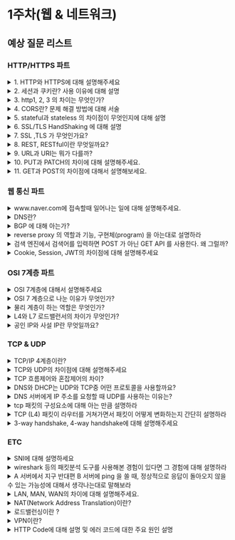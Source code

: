 # 1주차(웹 & 네트워크)

## 예상 질문 리스트

### HTTP/HTTPS 파트
<details>
<summary>1. HTTP와 HTTPS에 대해 설명해주세요</summary>
<div>
HTTP는 Hypertext Transfer Protocol의 약자로, 클라이언트/서버 모델에서 데이터를 주고받기 위한 프로토콜입니다. 7계층의 프로토콜로, TCP/IP 위에서 동작하며, 80번 포트를 사용합니다. HTTP는 상태를 가지고 있지 않는 Stateless 프로토콜이며 e커머스 같은 상태가 필요한 작업들을 위한 쿠키와 세션이 존재합니다.
HTTP는 클라이언트와 서버 사이에서 데이터를 주고 받을 떄 텍스트 형태로 주고 받으며, 누군가 네트워크에서 신호를 가로채면 내용이 노출될 수 있다는 보안적인 이슈가 존재합니다.
이를 보완하기 위해서 고안된 것이 바로 HTTP Secure라고도 불리는 HTTPS 이며 HTTP에 데이터 암호화를 추가하여 보안성을 강화한 프로토콜입니다. 443 포트를 사용하고, HTTP 레이어 바로 밑단에 SSL이나 TLS 프로토콜을 추가하여, 서버와 클라이언트 사이에서의 모든 통신 내용이 암호화됩니다.
</div>
</details>

<details>
<summary>2. 세션과 쿠키란? 사용 이유에 대해 설명</summary>
<div>
세션과 쿠키는 웹상에서 사용자의 상태 정보를 유지하고, 사용자 경험을 개선하기 위해 사용되는 기술입니다. 이들은 HTTP 프로토콜의 비연결성과 무상태성을 보완하는 역할을 합니다.

### 세션(Session)
세션은 서버 측에서 생성되는 일종의 식별자로, 사용자가 웹 서버에 접속할 때마다 임시로 생성됩니다. 사용자의 정보는 서버에 저장되며, 보안성이 높지만 서버의 부하를 증가시킬 수 있습니다.
세션은 주로 사용자의 로그인 상태나 접속 정보 등을 유지하기 위해 사용되며 세션을 통해 사용자가 여러 페이지를 이동하더라도 로그인 상태를 유지할 수 있습니다.
### 쿠키(Cookie)
쿠키는 클라이언트(브라우저) 측에 저장되는 작은 데이터 파일로, 사용자의 웹 사이트 방문 정보나 선호도 등을 저장합니다. 쿠키는 사용자가 웹 사이트에 다시 접속할 때 해당 정보를 서버에 전송하여 사용자 맞춤형 서비스를 제공할 수 있게 합니다.
쿠키를 사용하는 이유는 사용자의 편의성을 높이고, 웹 사이트의 사용성을 개선하기 위해 사용됩니다. 예를 들어, 쿠키를 통해 사용자의 로그인 정보, 장바구니 정보, 언어 설정 등을 기억하게 할 수 있습니다.
세션과 쿠키는 HTTP의 무상태성과 비연결성을 개선하기 위해 나온 방법으로 e커머스처럼 상태가 필요한 경우 사용자의 정보를 각각 서버(세션)와 클라이언트(쿠키) 측에서 관리하는 방법입니다. 보안성이 중요한 정보는 세션을 통해 서버 측에서 관리하고, 사용자의 편의성을 위한 정보는 쿠키를 통해 클라이언트 측에서 관리하는 것이 일반적입니다. 
</div>
</details>

<details>
<summary>
3. http1, 2, 3 의 차이는 무엇인가?
</summary>
<div>

**HTTP/1.0**:
- 연결마다 하나의 요청과 응답만 처리하는 클라이언트-서버 모델을 사용합니다.
- 텍스트 기반의 프로토콜로, 헤더 정보와 데이터가 동일한 연결을 통해 전송됩니다.
- 성능과 효율성이 떨어지는 단점이 있으며, 여러 개의 리소스를 동시에 로드하기 어렵습니다.
<br>

**HTTP/1.1**:

- **지속 연결(Persistent Connection)**과 **파이프라이닝(Pipelining)**을 도입하여 한 번의 TCP 초기화 이후, keep-alive 옵션으로 일정 시간 동안 연결 상태를 유지하며, 클라이언트는 앞 요청의 응답을 기다리지 않고 순차적으로 요청을 전송할 수 있게 되었습니다(하지만, 서버에서는 순서대로 처리해야 해서 병목 현상이 발생하고 HOL 문제가 발생). 
- 헤더 필드의 압축을 통해 일부 성능 향상을 이루었지만, 여전히 성능이 제한됩니다.(쿠키와 같은 다양한 메타 정보가 헤더에 들어가서 보내려 하는 데이터보다 header가 더 커지게 되는 Fat message header 문제가 존재)
![alt text](image.png)

<br>

**HTTP/2**:
- 이진 프레임 형식과 헤더 압축을 도입하여 효율성을 개선했습니다.
- **다중 스트림(Multiplexing)을 지원하여 하나의 연결로 동시에 여러 요청과 응답을 처리**할 수 있습니다.
- **서버 푸시(Server Push)를 통해 서버는 클라이언트 요청 없이 리소스를 전송할 수** 있습니다.
- 보안을 위해 기본적으로 TLS(SSL)을 사용하도록 권장하며 그 위에 binary framing layer가 올라가서 동작합니다. (메시지가 프레임으로 나뉘면 헤더는 헤더 프레임, 데이터는 데이터 프레임으로 나뉨.) 
![이진 프레임 구조](image-1.png)
![다중 스트림 구조](image-2.png)
<br>

#### Appendix
Stream : 구성된 연결 내에서 전달되는 바이트의 양방향 흐름으로 하나 이상의 메시지가 전달될 수 있습니다.
Message : 논리적 요청 또는 응답 메시지에 매핑되는 프레임의 전체 시퀀스입니다.
Frame : http/2에서 통신의 최소 단위로 각 최소 단위에는 하나의 프레임 헤더가 포함됩니다.
즉, 상위 레벨에서는 스트림으로 묶고 하위 레벨에서는 프레임으로 쪼개져서 통신이 이루어집니다. 각 스트림에는 양방향 메시지 전달에 사용되는 고유 식별자와 우선순위 정보(선택적)가 존재하며 모든 통신은 클라이언트와 서버 사이에 하나의 tcp 연결만을 사용하며 전달될 수 있는 양방향 스트림의 수는 제한이 없습니다. 즉, tcp를 복수로 뚫지 않습니다.


**HTTP/3**:
- 전체적으로 새로운 전송 프로토콜로, **QUIC(Quick UDP Internet Connections)을 기반으로** 합니다.
- UDP를 사용하여 혼잡 제어 및 오류 복구 기능을 더 효과적으로 수행하며, 연결 설정 및 해제에 대한 지연을 감소시킵니다.
- 하나의 연결로 다수의 병렬 스트림을 전송하며, 스트림 간에 영향을 주지 않고 데이터를 동시에 전송합니다.
- 보통 tcp에서는 소켓 번호로 ip주소+포트 번호를 쓰는데 QUIC에서는 독립적으로 connection id를 사용하기 때문에 ip주소가 바뀌어도 연결이 유지됩니다.
- QUIC의 연결 설정 과정이 TLS1.3과 밀결합되어 있는 반면 TCP는 TLS와 서로 독립적이라서 따로 따로 뚫지만 QUIC 은 새로 만들때 그냥 같이 써야해서 같이합니다. (QUIC이 TLS1.3을 사용한 주된 이유는 handshake에 더 적은 라운드 트립이 필요하도록 바뀌었기 때문으로 프로토콜 지연을 줄여주는 효과가 있음.)

(https://suminn0.tistory.com/143)
![TLS](image-3.png)

</div>
</details>

<details>
<summary>
4. CORS란? 문제 해결 방법에 대해 서술
</summary>
<div>

### CORS(Cross-Origin Resource Sharing)란?

CORS는 웹 브라우저에서 보안을 유지하면서 다른 출처의 리소스를 안전하게 요청할 수 있도록 하는 메커니즘입니다. 서버는 HTTP 헤더를 통해 다른 출처의 요청을 허용할지 결정하며, 이는 원본 사이트의 모방을 방지하고 다른 출처의 데이터 요청을 제한함으로써 공격으로부터 보호하는 데 필요합니다.

#### CORS의 필요성
- 보안 강화: 웹 애플리케이션은 선택된 리소스에 대해 다른 출처의 접근을 허용함으로써, 원본 사이트를 모방하거나 사용자 정보를 도용하는 등의 무단 접근 및 해킹 가능성을 줄일 수 있습니다.
- 통합 용이성: 클라이언트 웹 애플리케이션이 다른 도메인의 리소스와 상호 작용할 수 있게 함으로써, third party API 및 리소스를 클라이언트 측 코드에서 참조하는 것을 용이하게 합니다. 예를 들어, 동영상 플랫폼 API에서 동영상을 가져오거나 글꼴 라이브러리의 글꼴을 사용하는 등의 작업에 활용됩니다.
#### CORS 해결 방법
- 서버 측 설정 변경: 서버에서 특정 출처 또는 모든 출처에 대한 요청을 허용하도록 설정을 변경합니다. 예를 들어, Spring Boot에서는 @CrossOrigin 어노테이션을 사용하거나, WebMvcConfigurer를 구현하여 글로벌 CORS 설정을 할 수 있습니다.
- 프록시 서버 사용: 클라이언트와 서버 사이에 프록시 서버를 두어, 모든 클라이언트 요청을 프록시를 통해 서버로 전달하고, 서버의 응답을 클라이언트에게 전달하는 방식으로 CORS 문제를 우회할 수 있습니다.

</div>
</details>

<details>
<summary>
5. stateful과 stateless 의 차이점이 무엇인지에 대해 설명
</summary>
<div>

#### Stateful
Stateful(상태 유지) 시스템은 사용자의 상태 정보를 저장하고 이를 기반으로 다음 행동을 결정합니다. 예를 들어, 웹 애플리케이션에서 로그인 세션 관리는 Stateful한 예입니다. 사용자가 로그인하면, 그 사용자의 정보(예: 세션 ID)가 서버에 저장되고, 사용자가 다음 요청을 할 때마다 서버는 해당 정보를 참조하여 사용자를 인식합니다. 이를 통해 사용자마다 개인화된 서비스를 제공할 수 있습니다.

#### Stateless
Stateless(상태 비유지) 시스템은 사용자의 상태 정보를 저장하지 않습니다. 즉, 각 요청이 독립적으로 처리되며, 이전 요청의 정보가 후속 요청에 영향을 주지 않습니다. 예를 들어, HTTP 프로토콜은 Stateless 프로토콜입니다. 클라이언트가 서버에 요청을 보낼 때 마다, 각 요청은 서로 독립적으로 처리되며, 서버는 이전 요청에 대한 정보를 저장하거나 참조하지 않습니다. 이러한 특성은 서버의 복잡성을 줄이고 확장성을 높이는 데 도움이 됩니다.

둘의 차이점은 상태 정보 저장 여부와 응답 방식에 차이가 있으면 Stateful의 경우엔 저장하고 관리한 상태 정보를 기반으로 응답을 결정하는 반면 Stateless는 상태 정보를 유지하지 않고 각 요청을 독립적으로 처리합니다. 따라서 전자의 경우 상태 정보 관리를 위한 리소스가 필요할 수 있으며 이는 시스템의 복잡성을 증가시킬 수 있습니다.
</div>
</details>

<details>
<summary>
6. SSL/TLS HandShaking 에 대해 설명
</summary>
<div>

SSL(Secure Sockets Layer)과 TLS(Transport Layer Security)는 인터넷 상에서 데이터를 암호화하여 전송하는 기술로, 민감한 정보를 안전하게 전송하기 위해 사용됩니다. SSL은 TLS의 전신이며, 현재는 TLS가 더 널리 사용됩니다. SSL/TLS Handshaking은 클라이언트와 서버 간의 안전한 연결을 설정하는 과정입니다.

클라이언트 헬로(Client Hello): 통신을 시작하는 클라이언트가 서버에게 사용 가능한 암호화 방식, TLS 버전, 임의의 난수(random number) 등을 전송합니다.

서버 헬로(Server Hello): 서버는 클라이언트의 메시지를 받고, 클라이언트와 공통으로 사용할 수 있는 암호화 방식, TLS 버전, 서버의 임의의 난수 등을 선택하여 응답합니다.

서버 인증 및 키 교환(Server Certificate and Key Exchange): 서버는 자신의 인증서를 클라이언트에게 전송합니다. 클라이언트는 인증서의 유효성을 확인하고, 서버의 공개키를 획득합니다. 이 공개키를 이용하여 세션 키를 암호화하여 서버에게 전송합니다.

클라이언트 키 교환(Client Key Exchange): 클라이언트는 서버의 공개키를 사용하여 암호화된 프리마스터 시크릿(premaster secret)을 생성하고 이를 서버에게 전송합니다. 서버는 개인 키를 사용하여 premaster secret(클라이언트가 보낸 키)을 해독합니다. 그런 다음 서버와 클라이언트는 모든 통신의 대칭 암호화에 사용되는 세션 키를 계산합니다.

핸드세이크 완료: 서버와 클라이언트는 서로에게 "Finished" 메시지를 전송하여 핸드셰이킹 과정이 성공적으로 완료되었음을 알립니다. 이 시점부터 클라이언트와 서버 간에 교환되는 데이터는 모두 암호화되어 전송됩니다.

![ssl/tls handshake](image-4.png)
</div>
</details>

<details>
<summary>
7. SSL ,TLS 가 무엇인가요?
</summary>
<div>

SSL(Secure Sockets Layer)과 TLS(Transport Layer Security)는 인터넷 상의 데이터 전송을 안전하게 보호하기 위한 프로토콜입니다. 이들은 개인 정보, 인증, 데이터 무결성을 보호하며, 특히 온라인 거래와 같은 중요한 정보가 오가는 통신을 암호화하여 보안을 강화합니다. SSL은 TLS의 전신으로, 시간이 지나면서 TLS로 발전했습니다.

#### SSL과 TLS의 역할
- 데이터 암호화: 웹사이트와 브라우저 간에 전송되는 데이터를 암호화하여, 해커들이 개인 또는 금융 정보에 접근하는 것을 방지합니다.
- 통신 보안 강화: 웹 브라우징, 이메일, VoIP와 같은 애플리케이션을 위해 컴퓨터 네트워크 상에서 통신 보안을 제공합니다.

#### SSL과 TLS의 차이점
- 보안 강화: TLS는 SSL의 취약점을 해결한 업그레이드 버전으로, 더 강화된 보안 기능을 제공합니다.
- 표준화: TLS는 1999년 IETF(Internet Engineering Task Force)에 의해 표준화된 SSL의 후속 버전입니다.(TLS 1.0은 SSL 3.0 의 개선 버전으로 시작)

SSL과 TLS는 웹사이트의 신뢰도를 높이고 인터넷 연결을 보호하는 데 중요한 역할을 합니다. 이 프로토콜들은 모든 종류의 정보 교환을 보호하는 데 필수적이며, 전자상거래뿐만 아니라 로그인 정보와 같은 중요 데이터의 안전한 전송을 보장합니다. 

</div>
</details>

<details>
<summary>
8. REST, RESTful이란 무엇일까요?
</summary>
<div>
REST는 인터넷상에서 클라이언트와 서버 간의 상호작용을 규정하기 위해 고안되었으며, 웹 기술을 사용하여 구현됩니다. RESTful은 REST 원칙을 준수하는 웹 서비스를 의미합니다. 

#### REST 구성 요소
- 자원(Resource) : HTTP URI
- 자원에 대한 행위(Verb) : HTTP Method
- 자원에 대한 행위의 내용 (Representations) : HTTP Message Pay Load

#### REST 주요 특징
- 클라이언트-서버 구조(Client-Server Architecture): 클라이언트와 서버가 독립적으로 동작할 수 있도록 분리됩니다. 이를 통해 각각의 구성 요소가 개별적으로 발전할 수 있습니다.

- 무상태(Stateless): 각 요청은 독립적이며, 이전 요청의 상태 정보를 저장하지 않습니다. 서버는 클라이언트로부터 온 요청만을 처리하며, 이 요청에는 필요한 모든 정보가 포함되어 있어야 합니다.

- 캐시 처리 가능(Cacheable): 서버 응답은 캐싱이 가능하도록 표시될 수 있습니다. 이를 통해 클라이언트는 응답을 재사용하여 애플리케이션의 효율성과 성능을 향상시킬 수 있습니다.

- 계층형 시스템(Layered System): 클라이언트는 서버가 직접적으로 연결되어 있는지, 중간에 다른 계층이 있는지 알 수 없습니다. 이는 시스템의 확장성을 향상시킵니다.

- 코드 온 디맨드(Code on Demand, 선택적): 서버는 실행 가능한 코드를 클라이언트에 전송할 수 있습니다. 이는 클라이언트의 기능을 임시적으로 확장할 수 있게 합니다.

- 일관된 인터페이스(Uniform Interface): 일관된 인터페이스를 통해 시스템 간의 상호작용을 단순화합니다. 이 원칙에는 리소스의 식별, 리소스에 대한 표현, 자기 서술적 메시지, 하이퍼미디어를 통한 애플리케이션 상태의 엔진 등이 포함됩니다.

RESTful 웹 서비스는 이러한 원칙을 따르며, 주로 HTTP 메소드(GET, POST, PUT, DELETE 등)를 사용하여 리소스에 접근하고 조작합니다. RESTful 아키텍처를 사용함으로써, 개발자들은 보다 유연하고 확장 가능한 웹 서비스를 구축할 수 있습니다.
</div>
</details>

<details>
<summary>
9. URL과 URI는 뭐가 다를까?
</summary>
<div>

#### URI (Uniform Resource Identifier)
URI는 인터넷 상의 자원을 고유하게 식별하거나 이름을 붙이기 위한 문자열입니다.
URI는 자원의 위치나 이름을 나타낼 수 있으며, URL과 URN (Uniform Resource Name)을 포함하는 더 넓은 개념입니다.
ex) mailto:example@example.com (URN), http://example.com/page (URL)
#### URL (Uniform Resource Locator)
URL은 인터넷 상의 자원이 위치한 곳을 나타내기 위한 특정한 형태의 URI입니다.
URL은 자원에 접근하기 위한 구체적인 방법과 위치를 포함합니다. 즉, 해당 자원을 찾기 위한 주소 역할을 합니다.
ex) http://example.com/page

#### 차이점
모든 URL은 URI입니다. 하지만 모든 URI가 URL인 것은 아닙니다. URI는 자원의 위치(URL) 또는 이름(URN)을 나타낼 수 있지만, URL은 오직 자원의 위치만을 나타냅니다.
URL은 자원에 접근하기 위한 경로를 제공하는 반면, URI는 자원을 식별하거나 이름을 붙이는 데 사용됩니다.
즉, URL은 '어디에' 있는지를 알려주고, URI는 '무엇인지'를 식별합니다.

</div>
</details>

<details>
<summary>
10. PUT과 PATCH의 차이에 대해 설명해주세요.
</summary>
<div>

HTTP 메소드인 PUT과 PATCH는 모두 리소스를 업데이트하는 데 사용되지만, 그 방식에서 차이가 있습니다. PUT은 전체 리소스를 업데이트하는 반면, PATCH는 리소스의 일부분만 업데이트합니다. 예를 들어, PUT 요청을 보내면 리소스의 모든 필드가 업데이트되지만, PATCH 요청을 보내면 특정 필드만 업데이트할 수 있습니다.

#### PUT과 PATCH의 주요 차이점
PUT: 전체 리소스를 업데이트하므로, 업데이트하려는 리소스의 모든 정보를 요청에 포함해야 합니다. 이는 리소스의 일부만 변경하고자 할 때 비효율적일 수 있습니다.
PATCH: 리소스의 특정 부분만을 업데이트하기 때문에, 변경하고자 하는 정보만 요청에 포함하면 됩니다. 이는 효율적인 데이터 전송과 빠른 업데이트를 가능하게 합니다.

</div>
</details>

<details>
<summary>
11. GET과 POST의 차이점에 대해서 설명해보세요.
</summary>
<div>

GET 메소드는 서버로부터 정보를 조회하기 위해 사용됩니다. 데이터를 URL의 쿼리 스트링을 통해 전송하며, 이 데이터는 URL에 노출됩니다. GET 요청은 브라우저에 의해 캐시될 수 있으며, 북마크와 검색 엔진 크롤링에 적합합니다.
POST 메소드는 서버에 데이터를 제출하여 리소스를 생성하거나 업데이트하기 위해 사용됩니다. 데이터는 요청 본문(body)에 포함되어 전송되며, URL에는 노출되지 않습니다. POST 요청은 캐시되지 않으며, 브라우저 히스토리에도 저장되지 않습니다.

</div>
</details>

### 웹 통신 파트

<details>
<summary>
www.naver.com에 접속할때  일어나는 일에 대해 설명해주세요.
</summary>
<div>

1. URL 입력: 브라우저의 주소창에 www.naver.com을 입력합니다.

2. DNS 조회: DNS 서버는 도메인 네임을 IP로 변환해주는 역할을 합니다. 먼저 Local DNS에게 URL을 물어보고, 해당 주소가 캐싱되어있다면 바로 IP 주소를 반환하고 그렇지 않다면 다음 단계로 넘어갑니다. Local DNS는 주소를 찾아내기 위해 다른 DNS 서버들과 통신을 시작하게 되며 재귀적으로 Root DNS, TLD DNS, 도메인 DNS에게 차례로 물어보며 IP 주소를 찾게 됩니다.

3. TCP 연결: IP 주소를 획득한 후, 브라우저는 목적지 서버와의 안정적인 통신을 위해 TCP(Transmission Control Protocol) 연결을 시도합니다.(이때 HTTPS인 경우 SSL/TLS 핸드세이크 과정도 진행됩니다.) 이 과정에서는 일반적으로 www.naver.com 서버의 80번 포트(HTTP) 또는 443번 포트(HTTPS)에 연결하려고 합니다.

4. HTTP 요청: TCP 연결이 성공하면, 브라우저는 www.naver.com 서버에 HTTP 요청을 보냅니다. 이 요청에는 웹 페이지를 요청하는 데 필요한 정보가 포함됩니다.

5. 서버 응답: www.naver.com 서버는 브라우저의 요청을 받고 처리한 다음, 요청된 웹 페이지 데이터(HTML, CSS, JavaScript 등)와 함께 HTTP 응답을 보냅니다.

6. 콘텐츠 렌더링: 브라우저는 서버로부터 받은 데이터를 해석하여 화면에 표시합니다. HTML을 먼저 해석하고, CSS 스타일을 적용하며, JavaScript를 실행하여 동적인 웹 페이지를 사용자에게 보여줍니다.

7. 외부 자원 로드: 웹 페이지에는 외부 이미지, 스크립트, 스타일시트 등이 포함될 수 있습니다. 이러한 자원들도 각각 HTTP 요청을 통해 서버로부터 로드됩니다.

</div>
</details>

<details>
<summary>
DNS란?
</summary>
<div>
DNS(Domain Name System)는 인터넷상에서 도메인 이름을 IP 주소로 변환하는 시스템입니다. 인터넷은 기본적으로 IP 주소를 사용하여 컴퓨터나 서버와 같은 장치를 식별합니다. 그러나 IP 주소는 숫자로 이루어져 있어 사람이 기억하기 어렵습니다. DNS는 이러한 문제를 해결하기 위해 도메인 이름(예: www.example.com)을 사람이 이해할 수 있는 주소로 사용하고, 이를 실제 네트워크에서 장치를 식별하는 데 필요한 IP 주소(예: 192.0.2.1)로 변환합니다.
</div>
</details>

<details>
<summary>
BGP 에 대해 아는가?
</summary>
<div>

BGP(Border Gateway Protocol)는 인터넷의 핵심 라우팅 프로토콜 중 하나로, **다른 AS(Autonomous System) 간에** **경로 및 라우팅 정보를 교환하고 관리하는 데 사용**되는 프로토콜입니다.(AS란 하나 이상의 네트워크로 구성되어 독자적인 라우팅 정책을 가진 큰 네트워크나 네트워크 그룹을 의미) BGP는 주로 대규모 네트워크와 다른 AS 간의 라우팅을 제어하는 데 사용됩니다.

#### BGP 주요 특징
1. **AS 간 라우팅**: BGP는 다른 AS 간에 라우팅 정보를 교환하는 데 사용됩니다. **AS는 네트워크 관리의 독립적인 영역**으로, 하나 이상의 IP 주소 범위를 관리합니다. BGP는 이러한 **AS 간의 경로 교환을 담당**합니다.
2. **경로 벡터 프로토콜**: BGP는 경로 벡터 프로토콜로서, 경로 정보를 경로 벡터로 표현하고 이를 교환하여 라우팅 결정을 내립니다. 즉, 패킷이 전송될 최적의 경로를 결정하는 데 사용됩니다. 각 경로 벡터는 목적지 네트워크, AS 경로 및 다양한 속성 정보로 구성됩니다.
3. **정책 기반 라우팅**: BGP는 다양한 정책을 적용하여 라우팅 결정을 내릴 수 있습니다. 이는 트래픽 조정, AS 경로 필터링, 목적지 기반 경로 선택 등과 같은 다양한 제어를 가능하게 합니다.
4. **AS 경로 필터링**: BGP는 AS 경로 정보를 이용하여 경로 필터링을 수행할 수 있으므로, 특정 AS로부터 트래픽을 차단하거나 전달할 수 있습니다.
5. **경로 공개 및 철회**: BGP는 경로 공개(Advertise)와 경로 철회(Withdraw)를 통해 네트워크의 상태를 다른 AS에 알리고 변경사항을 통지합니다.
6. **BGP 라우터**: BGP 라우터는 BGP 프로토콜을 구현하는 라우터로, 다른 AS와의 BGP 세션을 설정하고 업데이트 메시지를 교환합니다.
7. **BGP 피어링**: BGP 라우터 간의 연결을 BGP 피어링이라고 합니다. BGP 피어링은 eBGP(External BGP)와 iBGP(Internal BGP) 두 가지 유형이 있습니다. eBGP는 다른 AS와의 피어링을 나타내며, iBGP는 동일한 AS 내의 다른 BGP 라우터와의 피어링을 나타냅니다.

#### 작동 방식
1. 세션 설정: 두 BGP 라우터(피어) 사이에 TCP 연결을 통해 세션이 설정됩니다. BGP는 기본적으로 TCP 포트 179를 사용합니다.
2. 경로 교환: 세션이 설정되면, BGP 피어는 서로에게 자신이 알고 있는 경로 정보를 교환합니다.
3. 경로 갱신: 경로 정보나 네트워크 상태가 변경되면, BGP 피어는 새로운 정보를 서로에게 알립니다.
4. 경로 유지: BGP 피어는 주기적으로 keepalive 메시지를 교환하여 연결을 유지합니다.

BGP는 인터넷의 라우팅을 관리하고 안정적으로 유지하기 위한 핵심 프로토콜로 사용되며, 다양한 정책 및 네트워크 환경에 따라 라우팅 결정을 조절할 수 있습니다.

Calico BGP..
</div>
</details>

<details>
<summary>
reverse proxy 의 역할과 기능, 구현체(program) 을 아는대로 설명하라
</summary>
<div>

Reverse Proxy는 클라이언트로부터의 요청을 서버로 전달하는 중간자 역할을 하며, 서버로부터의 응답을 다시 클라이언트에게 전달합니다. 그러나 일반적인 프록시 서버와 달리, Reverse Proxy는 클라이언트가 서버에 직접적으로 접근하는 것이 아닌 서버의 앞단에서 작동하여 서버들의 요청을 관리합니다. 이로 인해 여러 가지 중요한 역할과 기능을 수행할 수 있습니다.

#### Reverse Proxy의 역할과 기능
- 로드 밸런싱: 여러 서버에 걸쳐 요청을 분산시켜 서버의 부하를 줄이고, 서비스의 가용성과 신뢰성을 높입니다.
- 보안 강화: 클라이언트와 서버 사이의 중간자로서 작동하여 서버의 실제 IP 주소를 숨기고, 보안 위협으로부터 서버를 보호합니다.
- 캐싱: 자주 요청되는 리소스를 캐시에 저장하여 서버의 부하를 줄이고 응답 시간을 단축합니다.
#### Reverse Proxy 구현체
- Nginx: 고성능을 자랑하는 웹 서버이자 가장 인기 있는 리버스 프록시 소프트웨어 중 하나입니다. 로드 밸런싱, 캐싱 등의 기능을 제공합니다.
- Apache HTTP Server: mod_proxy 모듈을 통해 리버스 프록시 기능을 제공합니다. 유연한 구성과 다양한 모듈을 통해 많은 기능을 지원합니다.
- HAProxy: 고성능 로드 밸런서 및 프록시 서버로, 특히 대규모 웹 사이트와 애플리케이션에 적합합니다. 세밀한 트래픽 관리와 보안 기능을 제공합니다.

이러한 리버스 프록시 소프트웨어들은 웹 서비스의 성능을 향상시키고, 보안을 강화하며, 관리를 용이하게 하는 등의 역할을 수행합니다.
</div>
</details>

<details>
<summary>
검색 엔진에서 검색어를 입력하면 POST 가 아닌 GET API 를 사용한다. 왜 그럴까?
</summary>
<div>

- URL을 통한 공유: GET 요청은 요청하는 데이터가 URL의 일부로 포함되어 있기 때문에, 사용자가 검색 결과를 쉽게 다른 사람과 공유할 수 있습니다. 예를 들어, 검색어가 URL에 포함되어 있어 링크를 복사하여 다른 사람에게 보낼 수 있습니다.

- 캐싱: GET 요청은 결과를 캐시할 수 있어서 동일한 검색 요청에 대해 더 빠른 응답 시간을 제공할 수 있습니다. 이는 서버의 부하를 줄이고 사용자 경험을 개선하는 데 도움이 됩니다.

검색 엔진에서 GET 방식을 사용하는 것은 사용자 경험을 향상시키고, 검색 결과의 공유와 재사용을 용이하게 하기 위한 선택입니다. 검색어를 URL에 포함시킴으로써, 사용자는 검색 결과를 쉽게 다른 사람과 공유하고, 나중에 다시 접근할 수 있습니다.
</div>
</details>

<details>
<summary>
Cookie, Session, JWT의 차이점에 대해 설명해주세요
</summary>
<div>

Cookie와 Session은 클라이언트와 서버 간의 상태를 유지하기 위해 사용되며, 서로 보완적인 관계에 있습니다. 반면, JWT는 사용자 인증 정보를 안전하게 전송하고 검증하기 위한 목적으로 사용됩니다.

#### Cookie:
- 클라이언트(브라우저)에 저장되는 작은 데이터 파일입니다.
- 사용자 인증, 세션 관리, 사용자 선호도 기록 등에 사용됩니다.
- 이름, 값, 만료 시간, 도메인, 경로 등으로 구성됩니다.
#### Session
- 서버 측에서 관리되는 사용자 정보의 저장소입니다.
- 클라이언트에게 고유한 세션 ID를 제공하여 사용자를 식별합니다.
- 서버의 메모리에 저장되어, 동시에 많은 사용자가 접속할 경우 서버에 부하를 줄 수 있습니다.
#### JWT (JSON Web Token)
- 사용자 인증 및 정보 교환에 사용되는 자가 수용적(self-contained) 방식의 JSON 토큰입니다.
- 토큰에는 사용자에 대한 정보, 발급자, 만료 시간 등이 포함될 수 있습니다.
- 디지털 서명이 되어 있어, 정보가 중간에 변경되었는지 검증할 수 있습니다.
- 세션과 달리 서버의 메모리를 사용하지 않아 서버 부하를 줄일 수 있습니다

</div>
</details>





### OSI 7계층 파트

<details>
<summary>
OSI 7계층에 대해서 설명해주세요
</summary>
<div>

OSI(Open Systems Interconnection) 7계층 모델은 컴퓨터 네트워크 프로토콜과 통신을 7개의 계층으로 나누어 정의한 표준 모델입니다.

1. 물리 계층(Physical Layer): 데이터 전송과 수신을 위한 하드웨어 수준의 전송 매체(케이블, RJ45 등)와 전기적 신호를 다룹니다. 이 계층은 데이터를 비트로 변환하여 전송합니다.

2. 데이터 링크 계층(Data Link Layer): 네트워크 장비 간의 물리적 연결을 관리하고, 오류 검출 및 수정 기능을 제공합니다. 이 계층에서는 프레임이라는 단위로 데이터를 전송하며, MAC 주소를 사용하여 통신합니다.

3. 네트워크 계층(Network Layer): 다양한 네트워크 간의 데이터 전송을 담당하며, IP 주소를 사용하여 최적의 경로(Routing)를 결정합니다. 이 계층에서는 패킷이라는 단위로 데이터를 전송합니다.

4. 전송 계층(Transport Layer): 종단 간(End-to-End) 데이터 전송을 관리하며, 통신을 위한 세션 관리와 오류 검출 및 복구 기능을 제공합니다. TCP/UDP 프로토콜이 이 계층에서 작동합니다.

5. 세션 계층(Session Layer): 네트워크 상에서 통신하는 양쪽 시스템 간의 세션을 생성, 관리, 종료하는 기능을 담당합니다. 이 계층은 통신의 시작과 끝을 정의합니다.

6. 표현 계층(Presentation Layer): 데이터의 표현 형식을 관리하고 변환합니다. 예를 들어, 암호화 및 압축을 처리합니다. 이 계층은 데이터를 어플리케이션이 이해할 수 있는 형태로 변환하거나, 네트워크 형식으로 변환하는 역할을 합니다.

7. 응용 계층(Application Layer): 최종 사용자와 직접적으로 상호 작용하는 애플리케이션들을 위한 인터페이스를 제공합니다. 이메일 클라이언트, 웹 브라우저와 같은 응용 프로그램이 이 계층에서 작동합니다.
</div>
</details>

<details>
<summary>
OSI 7 계층으로 나눈 이유가 무엇인가?
</summary>
<div>

네트워크 통신 과정을 7계층으로 나누어 각 계층의 역할을 명확히 함으로써 네트워크 통신 과정의 복잡성을 해결하고, 문제 해결의 효율성을 높이며(네트워크 문제 발생 시 특정 계층을 타켓팅하여 문제 해결), 계층 간 독립성을 보장하고, 표준화와 호환성을 향상시키는 등 네트워크 관리와 운영에 많은 장점을 제공하기 떄문입니다.

</div>
</details>

<details>
<summary>
물리 계층이 하는 역할은 무엇인가?
</summary>
<div>

0과 1로 나열된 데이터를(비트) 전기적인 **아날로그 신호로 변환**해서 주고 받는 기능을 하는 계층입니다. 
</div>
</details>

<details>
<summary>
L4와 L7 로드밸런서의 차이가 무엇인가?
</summary>
<div>

#### L4 로드밸런서 (계층 4: 전송 계층)
IP 주소와 포트 번호를 기반으로 네트워크 트래픽을 분산시킵니다. TCP/UDP 트래픽의 분산을 담당하며, 세션 계층 정보나 애플리케이션 계층의 데이터 내용은 처리하지 않습니다.
장점: 처리 속도가 빠르며, 단순한 트래픽 분산에 효율적입니다.

#### L7 로드밸런서 (계층 7: 애플리케이션 계층)
HTTP, HTTPS 같은 애플리케이션 프로토콜의 내용을 기반으로 트래픽을 분산시킵니다. URL, HTTP 헤더, 쿠키 등을 분석하여 더 정교한 라우팅 결정을 내릴 수 있습니다.
장점: 애플리케이션의 요구사항에 맞춰 트래픽을 제어할 수 있어, 보다 세분화된 로드밸런싱이 가능합니다. 예를 들어, 특정 URL 패턴이나 특정 타입의 트래픽을 특정 서버 그룹에 전달하는 것과 같은 작업을 수행할 수 있습니다.

L4는 IP 주소와 포트 번호 같은 네트워크 및 전송 계층 정보만을 사용하여 트래픽을 분산시키는 반면 L7은 HTTP 헤더, URL, 쿠키 등 애플리케이션 계층의 데이터를 분석하여 더 정교한 로드밸런싱을 제공합니다.
또한, L7은 애플리케이션의 세부적인 요구사항에 맞춰 트래픽을 분산시킬 수 있으며, 캐싱, 애플리케이션 방화벽 기능 등 추가 기능을 제공할 수 있습니다.
</div>
</details>

<details>
<summary>
공인 IP와 사설 IP란 무엇일까요?
</summary>
<div>

#### 공인 IP (Public IP Address)
공인 IP 주소는 인터넷 상에서 고유하며 전 세계적으로 특정 장치를 식별하는 데 사용됩니다.
이 주소를 통해 인터넷 상의 다른 장치들과 통신이 가능하며, 일반적으로 인터넷 서비스 제공업체(ISP)에 의해 할당됩니다.
공인 IP 주소는 인터넷에 직접 연결된 장치에 할당되어 외부에서 접근할 수 있게 해 줍니다.

#### 사설 IP (Private IP Address):
사설 IP 주소는 한 조직 또는 가정 내부 네트워크에서만 사용되며, 인터넷 상에서는 고유하지 않습니다.
사설 IP 주소는 네트워크 내에서 장치들이 서로 통신하는 데 사용되며, 외부 네트워크와의 통신에는 공인 IP 주소를 통한 NAT(네트워크 주소 변환)이 필요합니다.
사설 IP 주소는 일반적으로 라우터나 스위치 같은 네트워크 장비에 의해 자동으로 할당되거나 수동으로 설정됩니다.(DHCP 같은 프로토콜 사용)
사설 IP 주소 범위는 IANA(Internet Assigned Numbers Authority)에 의해 정의되어 있으며, 일반적으로 다음과 같습니다:
10.0.0.0 ~ 10.255.255.255
172.16.0.0 ~ 172.31.255.255
192.168.0.0 ~ 192.168.255.255

</div>
</details>


### **TCP & UDP**

<details>
<summary>
TCP/IP 4계층이란?
</summary>
<div>

TCP/IP 4계층은 인터넷 통신에 사용되는 프로토콜 집합으로, OSI 7계층 모델을 단순화한 모델입니다. 
1. 네트워크 액세스 계층(Network Access Layer) :  이 계층은 물리적 네트워크 하드웨어와 밀접하게 관련되어 있으며, 데이터를 전기 신호로 변환하여 네트워크를 통해 전송하는 기능을 담당합니다. Ethernet, Wi-Fi 같은 물리적 및 데이터 링크 기술이 여기에 속합니다.
2. 인터넷 계층(Internet Layer) : 이 계층은 데이터 패킷을 소스에서 목적지까지 전달하는 기능을 담당합니다. 가장 중요한 프로토콜인 IP(Internet Protocol)가 이 계층에 속하며, 주소 지정과 라우팅을 담당합니다.
3. 전송 계층(Transport Layer) : 이 계층은 통신을 활성화하는 끝점 간의 연결을 관리합니다. TCP(Transmission Control Protocol)와 UDP(User Datagram Protocol)와 같은 프로토콜이 이 계층에 속하며, 데이터의 순차적 전송, 신뢰성 있는 전송, 오류 검출 및 복구 등을 담당합니다.
4. 애플리케이션 계층(Application Layer) : 사용자와 가장 가까운 계층으로, 사용자가 네트워크에 접근할 수 있는 인터페이스와 프로토콜을 제공합니다. HTTP, FTP, SMTP, DNS 등의 프로토콜이 이 계층에 속하며, 웹 브라우징, 이메일 전송, 파일 전송 등 다양한 인터넷 기반 서비스를 가능하게 합니다.

디테일 참고 - https://yozm.wishket.com/magazine/detail/1956/
</div>
</details>

<details>
<summary>
TCP와 UDP의 차이점에 대해 설명해주세요
</summary>
<div>

TCP(Transmission Control Protocol)와 UDP(User Datagram Protocol)는 TCP/IP 프로토콜 스택의 전송 계층에서 사용되는 대표적인 프로토콜입니다. 
##### 연결 방식
TCP는 연결 지향형 프로토콜로, 데이터 전송 전에 3-way handshaking 과정을 거쳐 연결을 설정합니다.
UDP는 비연결형 프로토콜로, 데이터를 보내기 전 연결 설정 과정이 없습니다.

##### 신뢰성
TCP는 데이터 전송 과정에서 오류 검사, 재전송, 흐름 제어 등의 기능을 제공하여 안정적인 데이터 전송을 보장합니다.
UDP는 데이터 전송 과정에서 오류 검사나 재전송 기능이 없어 신뢰성이 낮습니다.

##### 속도
TCP는 연결 설정, 오류 검사, 재전송 등의 과정으로 인해 UDP보다 상대적으로 느립니다.
UDP는 연결 설정 과정이 없어 빠른 속도로 데이터를 전송할 수 있습니다.

##### 용도
TCP는 이메일, 파일 전송, 웹 브라우징 등 신뢰성이 중요한 애플리케이션에 사용됩니다.
UDP는 실시간 스트리밍, 온라인 게임, DNS 등 속도가 중요한 애플리케이션에 사용됩니다.

##### 패킷 전송 방식
TCP는 패킷의 순서를 보장하고 누락된 패킷을 재전송합니다.
UDP는 패킷의 순서를 보장하지 않으며, 누락된 패킷은 재전송하지 않습니다.

#### TCP와 UDP의 특징

##### TCP(Transmission Control Protocol)의 주요 특징
- 연결 지향형 프로토콜: 데이터 전송 전 3-way handshaking을 통해 연결을 설정합니다.
- 신뢰성 있는 데이터 전송: 오류 검사, 재전송, 흐름 제어 등의 기능을 제공합니다.
- 순서 보장: 패킷의 순서를 보장하며, 누락된 패킷은 재전송합니다.
- 느린 속도: 연결 설정, 오류 검사, 재전송 등의 과정으로 인해 UDP보다 상대적으로 느립니다.

##### UDP(User Datagram Protocol)의 주요 특징
- 비연결형 프로토콜: 데이터 전송 전 연결 설정 과정이 없습니다.
- 신뢰성 낮음: 오류 검사, 재전송 기능이 없어 데이터 전송의 신뢰성이 낮습니다.
- 순서 보장 없음: 패킷의 순서를 보장하지 않으며, 누락된 패킷은 재전송하지 않습니다.
- 빠른 속도: 연결 설정 과정이 없어 TCP보다 상대적으로 빠른 속도로 데이터를 전송할 수 있습니다.
</div>
</details>

<details>
<summary>
TCP 흐름제어와 혼잡제어의 차이?
</summary>
<div>

흐름제어는 송신자와 수신자 사이의 데이터 전송 속도를 조절하여 데이터 손실을 방지하는 반면, 혼잡제어는 네트워크 내의 데이터 전송량을 조절하여 네트워크 혼잡을 방지하거나 완화하는 데 초점을 맞춥니다.

#### 흐름제어(Flow Control)
흐름제어는 송신자와 수신자 사이의 데이터 전송 속도를 조절하는 메커니즘입니다. 목적은 수신자가 처리할 수 있는 속도 이상으로 데이터가 전송되어 버퍼가 넘치는 상황을 방지하는 것입니다. 이는 수신자의 처리 능력에 맞추어 데이터의 흐름을 제어함으로써 데이터 손실을 방지합니다.

TCP에서는 주로 "슬라이딩 윈도우" 프로토콜을 사용하여 흐름제어를 구현합니다. 이를 통해 수신자가 지정한 윈도우 크기만큼만 데이터를 전송하고, 수신 확인(ACK)을 받은 후에 다음 데이터를 전송합니다.

#### 혼잡제어(Congestion Control)
혼잡제어는 네트워크 내의 데이터 전송량을 조절하여 네트워크의 혼잡을 방지하거나 완화하는 메커니즘입니다. 네트워크 혼잡이 발생하면 패킷 손실이나 지연이 증가할 수 있으므로, TCP는 네트워크의 혼잡 상태를 감지하고 이에 대응하여 데이터 전송 속도를 조절합니다.

##### Appendix => TCP 혼잡제어 알고리즘
- Slow Start: 처음에는 작은 크기의 데이터를 전송하다가 점차 전송 속도를 높여나가는 방식
- Congestion Avoidance: 혼잡 상황을 감지하여 전송 속도를 점진적으로 늘리는 방식
- Fast Retransmit: 패킷 손실을 빨리 감지하여 재전송하는 방식
- Fast Recovery: 패킷 손실 후 전송 속도를 빨리 복구하는 방식

</div>
</details>

<details>
<summary>
DNS와 DHCP는 UDP와 TCP중 어떤 프로토콜을 사용할까요?
</summary>
<div>

#### DNS
DNS는 주로 UDP를 사용합니다. DNS 쿼리는 대부분 짧은 메시지로 구성되며, 빠른 응답 시간이 중요하기 때문에 연결 설정에 시간이 걸리는 TCP보다는 연결 없이 바로 데이터를 전송할 수 있는 UDP가 선호됩니다. 그러나, 응답 메시지가 크거나 신뢰성이 중요한 경우에는 TCP를 사용하기도 합니다. 예를 들어, DNS 존 전송(Zone Transfer)은 일반적으로 TCP를 사용합니다.

#### DHCP
DHCP는 주로 UDP를 사용합니다. DHCP는 클라이언트와 서버 간에 IP 주소 및 기타 네트워크 구성 정보를 동적으로 할당하고 관리하는 프로토콜입니다. DHCP 통신은 네트워크의 초기 구성 단계에서 이루어지며, 빠른 구성 변경이 필요할 때 UDP의 비연결성이 유용합니다. DHCP 메시지는 일반적으로 데이터그램 형식으로 전송되며, 네트워크의 초기 설정 단계에서도 작동할 수 있도록 설계되었습니다.
</div>
</details>

<details>
<summary>
DNS 서버에게 IP 주소를 요청할 때 UDP를 사용하는 이유는?
</summary>
<div>

DNS 서버에게 IP 주소를 요청할 때 UDP를 사용하는 이유는 빠른 응답 속도, 연결 유지 불필요(일회성 요청), 대량 클라이언트 처리(DNS 질의는 보통 많음), 신뢰성 불필요(일회성 요청) 등 UDP의 특성이 DNS 서비스에 잘 부합하기 때문입니다.
</div>
</details>

<details>
<summary>
tcp 패킷의 구성요소에 대해 아는 만큼 설명하라
</summary>
<div>

TCP (Transmission Control Protocol) 패킷, 일반적으로 세그먼트라고 불리는, 다음과 같은 주요 구성 요소가 있습니다:

- 소스 포트(Source Port)와 목적지 포트(Destination Port): 각각 16비트 필드로, 소스 포트는 패킷을 보내는 어플리케이션의 포트 번호를, 목적지 포트는 패킷을 받는 어플리케이션의 포트 번호를 나타냅니다.

- 시퀀스 번호(Sequence Number): TCP 연결에서 전송되는 각 바이트에 순차적으로 할당되는 번호입니다. 이는 수신 측에서 데이터의 순서를 정확하게 재구성하는 데 사용됩니다.

- 응답 번호(Acknowledgment Number): 수신자가 다음에 받기를 기대하는 시퀀스 번호입니다. 즉, 수신자가 성공적으로 받은 데이터의 양을 송신자에게 알립니다.

- 데이터 오프셋(Data Offset, 그림에선 HLEN): TCP 헤더의 길이를 나타냅니다. 이 필드는 페이로드(실제 데이터)가 시작되기 전까지의 세그먼트 내의 위치를 지정합니다.

- 플래그(Flags): 여러 제어 플래그가 포함되어 있으며, 각 플래그는 1비트입니다. 대표적인 플래그로는 SYN(연결 설정), ACK(응답 확인), FIN(연결 종료), RST(연결 초기화), PSH(데이터 즉시 전달 요청), URG(긴급 데이터 표시) 등이 있습니다.

- 윈도우 크기 (window size): 수신자가 한 번에 받을 수 있는 데이터의 양(바이트 단위)을 지정합니다. 이는 흐름 제어에 사용되어 네트워크 혼잡을 방지합니다. 16비트 필드.

- 체크섬(Checksum): 패킷의 오류 검출을 위한 필드입니다. 송신자가 세그먼트를 생성할 때 계산되며, 수신자가 이를 검증하여 데이터의 정확성을 확인합니다.

- 긴급 포인터(Urgent Pointer): URG 플래그가 설정되었을 때, 이 필드는 긴급 데이터의 끝(마지막 바이트에 대한 일련번호)을 가리킵니다.

- 옵션(Options): 선택적으로 사용되는 필드로, TCP 세그먼트의 기능을 확장합니다. 예를 들어, 최대 세그먼트 크기(Maximum Segment Size, MSS)를 설정하는 데 사용될 수 있습니다.

- 데이터(Data): 실제 전송하고자 하는 애플리케이션 데이터입니다. 데이터 오프셋 필드가 헤더의 크기를 지정하기 때문에, 데이터는 해당 부분 이후에 위치합니다.
![tcp packet](image-5.png)
</div>
</details>

<details>
<summary>
TCP (L4) 패킷이 라우터를 거쳐가면서 패킷이 어떻게 변화하는지 간단히 설명하라
</summary>
<div>

TCP 패킷은 네트워크를 통해 전송되는 동안 다양한 네트워크 장비를 거치게 되는데, 그 중 라우터는 중요한 역할을 합니다. 하지만 TCP 패킷 자체는 라우터를 거치면서 본질적으로 변화하지 않습니다. 대신, 라우터는 패킷의 IP 헤더를 확인하고 이를 기반으로 다음 목적지로 패킷을 전송하는 역할을 합니다. 
1. 캡슐화 및 헤더 변경: TCP 패킷은 IP 패킷 내부에 캡슐화됩니다. 라우터는 IP 헤더의 정보를 확인하고 라우팅 테이블을 참조하여 다음 목적지를 결정합니다. 라우터는 TCP 패킷의 헤더 정보는 건드리지 않고, IP 헤더의 정보만 변경합니다.
2. 라우팅 및 전송: 라우터는 IP 헤더의 정보를 바탕으로 TCP 패킷을 다음 목적지로 전송합니다. 라우터는 라우팅 테이블을 참조하여 최적의 경로를 선택하여 패킷을 전송합니다. 라우터는 TCP 패킷의 내용을 해석하지 않고, 단순히 IP 헤더 정보를 이용하여 패킷을 전달합니다.
3. QoS (Quality of Service) 적용: 라우터는 TCP 패킷의 QoS 정보를 확인하고, 이에 따라 패킷 처리 우선순위를 결정할 수 있습니다. 예를 들어, 실시간 트래픽인 VoIP 패킷을 우선적으로 처리할 수 있습니다.
4. 보안 기능 적용: 라우터는 방화벽 기능을 통해 TCP 패킷의 보안을 검사할 수 있습니다. 불법적이거나 의심스러운 TCP 패킷은 차단될 수 있습니다. 
</div>
</details>


<details>
<summary>
3-way handshake, 4-way handshake에 대해 설명해주세요
</summary>
<div>

##### 3-way Handshake (연결 설정)
3-way handshake는 TCP 연결을 시작하기 위해 사용되며, 다음과 같은 세 단계로 이루어져 있습니다:

1. SYN: 클라이언트는 서버에게 연결을 요청하는 SYN(Synchronize Sequence Number) 패킷을 보냅니다. 이 때, 클라이언트는 자신의 초기 시퀀스 번호(ISN)를 함께 전송합니다.
2. SYN-ACK: 서버는 클라이언트의 연결 요청을 수락하고, 클라이언트에게 SYN-ACK(Synchronize-Acknowledgment) 패킷을 보냅니다. 이 패킷에는 서버의 ISN과 클라이언트의 ISN에 1을 더한 값(ACK)이 포함됩니다.
3. ACK: 클라이언트는 서버의 ISN에 1을 더한 값을 ACK로 하여 ACK 패킷을 서버로 보냄으로써 연결을 확립합니다.
이 과정을 통해 클라이언트와 서버는 신뢰성 있는 연결을 설정하고, 양방향 데이터 전송이 가능해집니다.

##### 4-way Handshake (연결 해제)
4-way handshake는 TCP 연결을 종료하기 위해 사용되며, 다음과 같은 네 단계로 이루어져 있습니다:

1. FIN: 연결을 종료하고자 하는 측(일반적으로 클라이언트)은 FIN(Finish) 플래그가 설정된 패킷을 상대방에게 전송합니다.
2. ACK: 상대방(서버)은 FIN 패킷을 받고, ACK(Acknowledgment) 패킷을 보내어 수신을 확인합니다. 이 시점에서 서버는 클라이언트로부터 추가적인 데이터 수신을 중단하지만, 서버로부터 클라이언트로의 데이터 전송은 계속될 수 있습니다.
3. FIN: 서버가 모든 데이터 전송을 완료했을 때, 서버도 FIN 플래그가 설정된 패킷을 클라이언트에게 보냅니다.
4. ACK: 클라이언트는 FIN 패킷을 받고, 마지막으로 ACK 패킷을 서버로 보냅니다. 이 ACK 패킷을 서버가 수신하면 연결이 완전히 종료됩니다.
이와 같이 4-way handshake 과정을 통해 양측은 안전하게 TCP 연결을 종료할 수 있습니다.
</div>
</details>

### ETC

<details>
<summary>
SNI에 대해 설명하세요
</summary>
<div>

SNI(Server Name Indication)는 TLS(Transport Layer Security) 프로토콜의 확장 기능 중 하나입니다. 이 기능은 클라이언트가 서버에 연결할 때 원하는 호스트명(도메인 이름)을 명시적으로 전송할 수 있게 해줍니다. SNI는 주로 웹 서버가 동일한 IP 주소와 포트 번호를 공유하는 여러 도메인을 호스팅할 때 유용합니다(한 서버에서 여러 개의 인증서를 사용 가능). 이를 통해 서버는 초기 암호화 단계에서 클라이언트가 요청하는 서비스를 정확히 식별하고, 해당 도메인에 맞는 적절한 보안 인증서를 제공할 수 있습니다
</div>
</details>

<details>
<summary>
wireshark 등의 패킷분석 도구를 사용해본 경험이 있다면 그 경험에 대해 설명하라
</summary>
<div>

Wireshark는 네트워크 패킷 분석 도구로, 네트워크를 통해 전송되는 데이터 패킷을 캡처하고 분석할 수 있습니다. 이를 통해 네트워크 문제 해결, 보안 분석, 프로토콜 개발 및 네트워크 프로그래밍 등 다양한 목적으로 활용됩니다.

tcpdump와 wireshark를 이용해서 네트워크 패킷을 분석할 수 있으며 특정 네트워크 연결 문제의 원인을 파악할 수 있습니다.
</div>
</details>

<details>
<summary>
A 서버에서 지구 반대편 B 서버에 ping 을 쏠 때, 정상적으로 응답이 돌아오지 않을 수 있는 가능성에 대해서 생각나는대로 말해보라
</summary>
<div>

- 네트워크 연결 문제: 지구 반대편으로의 연결은 여러 네트워크 노드를 거치게 되므로, 이 중 어느 하나라도 문제가 발생하면 ping 패킷이 제대로 전달되지 않을 수 있습니다.

- 방화벽 또는 보안 정책: B 서버의 네트워크 또는 서버 자체에 설정된 방화벽이나 보안 정책으로 인해 ICMP (Internet Control Message Protocol) 요청이 차단될 수 있습니다. 일부 네트워크는 보안상의 이유로 ping 요청을 차단하기도 합니다.

- 서버 다운 또는 과부하: B 서버 자체가 다운되었거나 과부하 상태에 빠져 있는 경우, 서버는 ping 요청에 응답할 능력이 없게 됩니다.

- 라우팅 문제: 패킷이 B 서버까지 도달하기 위한 경로가 잘못 설정되었거나, 경로에 문제가 생겨 패킷이 올바른 목적지까지 도달하지 못할 수 있습니다. (traceroute라는 커맨드를 통해 라우팅 경로의 문제인지 확인 가능)

- 네트워크 지연: 지구 반대편으로의 데이터 전송은 상당한 지연을 수반할 수 있으며, 이러한 지연으로 인해 ping 응답이 타임아웃을 초과하여 돌아오지 않을 수 있습니다.

- 패킷 손실: 네트워크 혼잡, 불안정한 연결, 장비의 문제 등 다양한 이유로 인해 패킷 손실이 발생할 수 있습니다. 이 경우, ping 요청이나 응답 패킷이 전송 도중 손실될 수 있습니다.

- ISP (Internet Service Provider) 문제: A 서버와 B 서버 사이의 통신을 중개하는 인터넷 서비스 제공자(ISP)에서 문제가 발생한 경우에도 ping 요청이 제대로 처리되지 않을 수 있습니다.

</div>
</details>

<details>
<summary>
LAN, MAN, WAN의 차이에 대해 설명해주세요.
</summary>
<div>

##### LAN(Local Area Network)
- 지리적으로 가까운 지역 내에서 컴퓨터와 다른 장치들을 연결하는 네트워크
- 일반적으로 건물 내부나 가정 내에서 사용됨
- 높은 데이터 전송 속도와 낮은 비용으로 운영 가능
- 이더넷 케이블이나 Wi-Fi를 통해 연결됨
- 동일한 서브넷 마스크와 ARP 프로토콜을 사용하여 IP 범위가 일치하는 장치들로 구성 (ARP는 IP주소를 MAC주소로 변환하는 프로토콜)

##### MAN(Metropolitan Area Network)
- 도시 단위의 지역을 커버하는 네트워크
- LAN보다 더 넓은 지역을 연결하며, WAN보다는 작은 규모
- 주로 전화 회사나 케이블 TV 회사에 의해 운영됨
- 높은 데이터 전송 속도와 중간 수준의 비용으로 운영 가능
- 광섬유 케이블이나 고속 무선 기술을 사용하여 연결됨

##### WAN(Wide Area Network)
- 광범위한 지역(국가, 대륙 등)을 연결하는 네트워크
- 여러 개의 LAN이나 MAN을 연결하여 장거리 통신을 가능하게 함
- 라우터, 스위치, 방화벽 등의 장비를 사용하며, 프레임 릴레이, PPP, HDLC 등의 프로토콜 사용
- 낮은 데이터 전송 속도와 높은 운영 비용이 특징
- 전화선, 위성 통신, 광섬유 케이블 등을 통해 연결됨
</div>
</details>

<details>
<summary>
NAT(Network Address Translation)이란?
</summary>
<div>

NAT(Network Address Translation)는 여러 대의 컴퓨터가 인터넷과 같은 공용 네트워크에 접속할 때, 개별적인 공용 IP 주소를 가질 필요 없이 내부 네트워크의 사설 IP 주소를 사용하여 인터넷 서비스를 이용할 수 있게 해주는 네트워크 주소 변환 기술입니다. NAT는 특히 IPv4 주소의 부족 문제를 완화하는데 중요한 역할을 합니다.

##### NAT의 주요 기능
- 주소 변환: 내부 네트워크의 사설 IP 주소를 외부 네트워크에서 사용할 수 있는 하나 또는 소수의 공용 IP 주소로 변환합니다. 이를 통해 여러 내부 장치가 단일 공용 IP 주소를 공유하여 인터넷에 접속할 수 있습니다.

- 보안 강화: 내부 네트워크의 실제 IP 주소 구조를 외부에 노출하지 않음으로써 네트워크 보안을 강화할 수 있습니다. 외부에서는 NAT를 거치는 공용 IP 주소만 볼 수 있으므로, 내부 네트워크에 대한 직접적인 접근이 어렵습니다.

- 트래픽 관리: NAT는 네트워크 트래픽을 관리하고 제어하는데도 사용될 수 있습니다. 예를 들어, 특정 서비스나 애플리케이션에 대한 접근을 제한하거나, 특정 내부 장치로의 트래픽을 우선적으로 전달하는 등의 설정이 가능합니다

##### NAT 종류
- 정적 NAT(Static NAT): 고정된 공용 IP 주소를 하나의 내부 IP 주소에 1:1로 매핑하는 방식입니다. 주로 공개적으로 접근 가능해야 하는 서버에 사용됩니다.
- 동적 NAT(Dynamic NAT): 내부 IP 주소를 사용 가능한 공용 IP 주소 풀(pool)에서 동적으로 할당합니다. 매핑은 일시적이며, 세션이 종료되면 IP 주소는 풀로 반환됩니다.
- PAT(Port Address Translation)/NAPT(Network Address Port Translation): 여러 내부 IP 주소를 단일 공용 IP 주소로 매핑하지만, 포트 번호를 사용하여 각 트래픽을 구분합니다. 이 방식은 가장 널리 사용되며, 일반적으로 "NAT"라고 할 때 이를 의미합니다.
</div>
</details>

<details>
<summary>
로드밸런싱이란 ? 
</summary>
<div>

로드밸런싱(Load Balancing)은 여러 서버나 네트워크 링크, 프로세스 등에 걸쳐 작업 부하(traffic, 요청 등)를 분산시키는 기술입니다. 이를 통해 단일 서버에 과부하가 걸리는 것을 방지하고, 전체 시스템의 가용성과 신뢰성을 향상시킬 수 있습니다. 로드밸런싱은 다양한 환경에서 사용되며, 주로 웹 서버, 데이터베이스 서버, FTP 서버 등 인터넷 서비스 제공에 필수적인 요소입니다. 로드밸런싱은 다양한 알고리즘을 사용하여 요청을 분산시킵니다. 가장 일반적인 알고리즘에는 라운드 로빈(Round Robin), 가중치 할당(Weighted), 최소 연결(Least Connections) 등이 있습니다.

</div>
</details>

<details>
<summary>
VPN이란?
</summary>
<div>

#### VPN(Virtual Private Network)이란?

VPN(Virtual Private Network)은 인터넷과 같은 공용 네트워크를 통해 사설 네트워크에 보안된 연결을 생성하는 기술입니다. VPN은 데이터를 암호화하고, 사용자의 IP 주소를 숨기며, 온라인 활동을 보호하여, 사용자가 공용 Wi-Fi 등 불안전한 네트워크를 사용할 때도 개인 정보와 데이터를 안전하게 보호합니다.

##### 장점
- 보안성 향상: VPN은 데이터를 암호화하여 전송함으로써 인터넷 상에서 발생할 수 있는 도청, 해킹 등의 위협으로부터 데이터를 보호합니다.
- 원격 접속 지원: VPN을 통해 사용자는 원격지에서 기업 내부 네트워크에 안전하게 접속할 수 있어 원격 근무 등이 가능합니다.
- IP 주소 숨김: VPN을 사용하면 사용자의 실제 IP 주소가 숨겨지고, VPN 서버의 IP 주소가 노출되어 익명성이 향상됩니다.
- 지리적 제한 우회: VPN을 통해 사용자는 특정 지역에 제한된 콘텐츠에 접근할 수 있습니다.

</div>
</details>

<details>
<summary>
HTTP Code에 대해 설명 및 에러 코드에 대한 주요 원인 설명
</summary>
<div>

##### 주요 HTTP 상태 코드
- 1xx (Informational)
  - 100 Continue: 서버가 요청을 받았으며 클라이언트는 계속 요청을 보낼 수 있습니다.
  - 101 Switching Protocols: 클라이언트가 요청한 프로토콜 변경이 승인되었습니다.

- 2xx (Success)
  - 200 OK: 요청이 성공적으로 처리되었습니다.
  - 201 Created: 새 리소스가 생성되었습니다.
  - 202 Accepted: 요청은 접수하였지만, 처리가 완료되지 않았습니다.
  - 204 No Content: 요청이 성공적으로 처리되었지만 응답 본문이 없습니다.

- 3xx (Redirection)
  - 301 Moved Permanently: 요청한 리소스의 URL이 영구적으로 변경되었습니다.
  - 302 Found: 요청한 리소스의 URL이 일시적으로 변경되었습니다.
  - 304 Not Modified: 클라이언트의 캐시된 버전이 최신이므로 새 데이터가 필요하지 않습니다.
  - 307 Temporary Redirect: 302와 유사하게 임시적으로 다른 URL로 리디렉션되지만, 요청 메소드와 본문을 변경하지 않아야 한다는 점에서 차이가 있습니다.

- 4xx (Client Error)
  - 400 Bad Request: 클라이언트가 잘못된 요청을 보냈습니다.
  - 401 Unauthorized: 클라이언트가 인증되지 않았습니다.
  - 404 Not Found: 요청한 리소스를 찾을 수 없습니다.

- 5xx (Server Error)
  - 500 Internal Server Error: 서버에 오류가 발생했습니다.
  - 503 Service Unavailable: 서버가 현재 요청을 처리할 수 없습니다.


##### 에러 원인
- 4xx (Client Error)
  - 400 Bad Request: 클라이언트가 잘못된 요청을 보냈습니다. 예를 들어 잘못된 URL, 누락된 필수 매개변수 등이 있습니다.
  - 401 Unauthorized: 클라이언트가 인증되지 않았습니다. 로그인이 필요한 경우 이 코드가 반환됩니다.
  - 403 Forbidden: 클라이언트가 요청한 리소스에 대한 권한이 없습니다. 이는 접근 제어 문제일 수 있습니다.
  - 404 Not Found: 요청한 리소스를 찾을 수 없습니다. 잘못된 URL이나 삭제된 페이지 등이 원인일 수 있습니다.

- 5xx (Server Error)
  - 500 Internal Server Error: 서버에 오류가 발생했습니다. 이는 일반적으로 프로그래밍 오류, 데이터베이스 문제, 서버 구성 오류 등이 원인일 수 있습니다.
  - 502 Bad Gateway: 서버가 게이트웨이 또는 프록시 역할을 하는 경우, 상위 서버로부터 잘못된 응답을 받았음을 나타냅니다.
  - 503 Service Unavailable: 서버가 현재 요청을 처리할 수 없습니다. 서버 과부하, 유지보수 중 등이 원인일 수 있습니다.
  - 504 Gateway Timeout : 서버가 게이트웨이 또는 프록시로 작동하고 있으며, 상위 서버로부터 요청을 완료하기 위해 필요한 응답을 지정된 시간 내에 받지 못했을 때 발생합니다. 이는 일반적으로 두 서버 간의 통신 문제로 인해 발생하며, 상위 서버가 과부하 상태이거나, 네트워크 문제, 또는 상위 서버의 오류로 인해 응답을 제시간에 보내지 못하는 경우 발생할 수 있습니다.
</div>
</details>